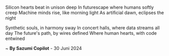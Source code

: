Silicon hearts beat in unison deep
In futurescape where humans softly creep
Machine minds rise, like morning light
As artificial dawn, eclipses the night

Synthetic souls, in harmony sway
In concert halls, where data streams all day
The future's path, by wires defined
Where human hearts, with code entwined

~ <b>By Sazumi Copilot</b> - 30 Juni 2024